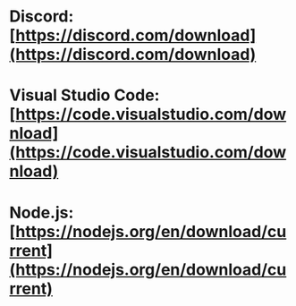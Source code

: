 # Discord: [https://discord.com/download](https://discord.com/download)
# Visual Studio Code: [https://code.visualstudio.com/download](https://code.visualstudio.com/download)
# Node.js: [https://nodejs.org/en/download/current](https://nodejs.org/en/download/current)
